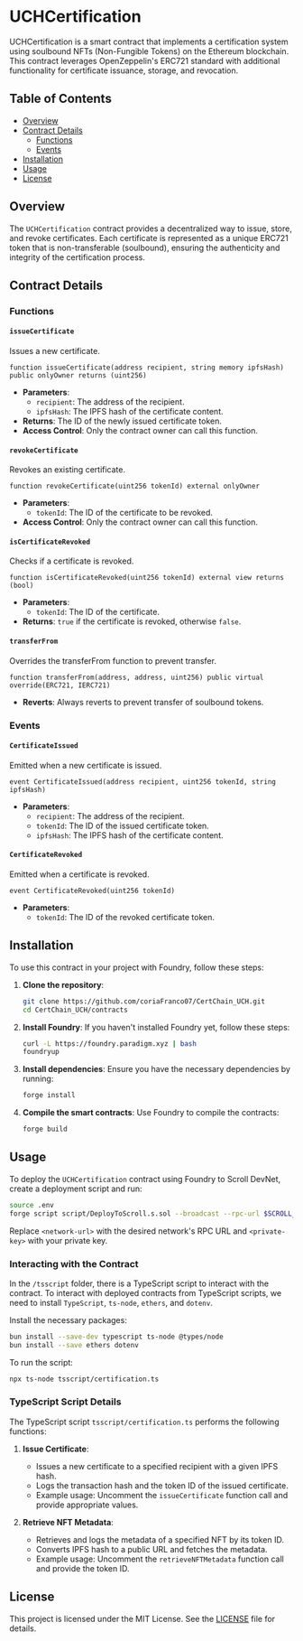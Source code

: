
# UCHCertification

UCHCertification is a smart contract that implements a certification system using soulbound NFTs (Non-Fungible Tokens) on the Ethereum blockchain. This contract leverages OpenZeppelin's ERC721 standard with additional functionality for certificate issuance, storage, and revocation.

## Table of Contents

- [Overview](#overview)
- [Contract Details](#contract-details)
  - [Functions](#functions)
  - [Events](#events)
- [Installation](#installation)
- [Usage](#usage)
- [License](#license)

## Overview

The `UCHCertification` contract provides a decentralized way to issue, store, and revoke certificates. Each certificate is represented as a unique ERC721 token that is non-transferable (soulbound), ensuring the authenticity and integrity of the certification process.

## Contract Details

### Functions

#### `issueCertificate`

Issues a new certificate.

```solidity
function issueCertificate(address recipient, string memory ipfsHash) public onlyOwner returns (uint256)
```

- **Parameters**:
  - `recipient`: The address of the recipient.
  - `ipfsHash`: The IPFS hash of the certificate content.
- **Returns**: The ID of the newly issued certificate token.
- **Access Control**: Only the contract owner can call this function.

#### `revokeCertificate`

Revokes an existing certificate.

```solidity
function revokeCertificate(uint256 tokenId) external onlyOwner
```

- **Parameters**:
  - `tokenId`: The ID of the certificate to be revoked.
- **Access Control**: Only the contract owner can call this function.

#### `isCertificateRevoked`

Checks if a certificate is revoked.

```solidity
function isCertificateRevoked(uint256 tokenId) external view returns (bool)
```

- **Parameters**:
  - `tokenId`: The ID of the certificate.
- **Returns**: `true` if the certificate is revoked, otherwise `false`.

#### `transferFrom`

Overrides the transferFrom function to prevent transfer.

```solidity
function transferFrom(address, address, uint256) public virtual override(ERC721, IERC721)
```

- **Reverts**: Always reverts to prevent transfer of soulbound tokens.

### Events

#### `CertificateIssued`

Emitted when a new certificate is issued.

```solidity
event CertificateIssued(address recipient, uint256 tokenId, string ipfsHash)
```

- **Parameters**:
  - `recipient`: The address of the recipient.
  - `tokenId`: The ID of the issued certificate token.
  - `ipfsHash`: The IPFS hash of the certificate content.

#### `CertificateRevoked`

Emitted when a certificate is revoked.

```solidity
event CertificateRevoked(uint256 tokenId)
```

- **Parameters**:
  - `tokenId`: The ID of the revoked certificate token.

## Installation

To use this contract in your project with Foundry, follow these steps:

1. **Clone the repository**:
    ```bash
    git clone https://github.com/coriaFranco07/CertChain_UCH.git
    cd CertChain_UCH/contracts
    ```

2. **Install Foundry**:
    If you haven't installed Foundry yet, follow these steps:
    ```bash
    curl -L https://foundry.paradigm.xyz | bash
    foundryup
    ```

3. **Install dependencies**:
    Ensure you have the necessary dependencies by running:
    ```bash
    forge install
    ```

4. **Compile the smart contracts**:
    Use Foundry to compile the contracts:
    ```bash
    forge build
    ```

## Usage

To deploy the `UCHCertification` contract using Foundry to Scroll DevNet, create a deployment script and run:

```bash
source .env
forge script script/DeployToScroll.s.sol --broadcast --rpc-url $SCROLL_DEVNET --private-key $PRIVATE_KEY
```
Replace `<network-url>` with the desired network's RPC URL and `<private-key>` with your private key.

### Interacting with the Contract

In the `/tsscript` folder, there is a TypeScript script to interact with the contract. To interact with deployed contracts from TypeScript scripts, we need to install `TypeScript`, `ts-node`, `ethers`, and `dotenv`.

Install the necessary packages:
```bash
bun install --save-dev typescript ts-node @types/node
bun install --save ethers dotenv
```

To run the script:
```bash
npx ts-node tsscript/certification.ts
```

### TypeScript Script Details

The TypeScript script `tsscript/certification.ts` performs the following functions:

1. **Issue Certificate**:
   - Issues a new certificate to a specified recipient with a given IPFS hash.
   - Logs the transaction hash and the token ID of the issued certificate.
   - Example usage: Uncomment the `issueCertificate` function call and provide appropriate values.

2. **Retrieve NFT Metadata**:
   - Retrieves and logs the metadata of a specified NFT by its token ID.
   - Converts IPFS hash to a public URL and fetches the metadata.
   - Example usage: Uncomment the `retrieveNFTMetadata` function call and provide the token ID.


## License

This project is licensed under the MIT License. See the [LICENSE](LICENSE) file for details.
